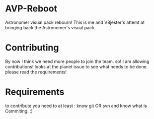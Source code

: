 # AVP-Reboot
Astronomer visual pack rebourn!
This is me and V8jester's attemt at bringing back the Astronomer's visual pack.

# Contributing
By now I think we need more people to join the team. so! I am allowing contributions!
looks at the planet issue to see what needs to be done. please read the requirements!

# Requirements
to contribute you need to at least :
know git
OR
svn
and know what is Commiting. :)
